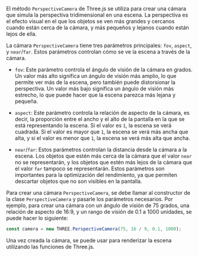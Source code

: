 El método `PerspectiveCamera` de Three.js se utiliza para crear una cámara que simula la perspectiva tridimensional en una escena. La perspectiva es el efecto visual en el que los objetos se ven más grandes y cercanos cuando están cerca de la cámara, y más pequeños y lejanos cuando están lejos de ella.

La cámara `PerspectiveCamera` tiene tres parámetros principales: `fov`, `aspect`, y `near`/`far`. Estos parámetros controlan cómo se ve la escena a través de la cámara.

- `fov`: Este parámetro controla el ángulo de visión de la cámara en grados. Un valor más alto significa un ángulo de visión más amplio, lo que permite ver más de la escena, pero también puede distorsionar la perspectiva. Un valor más bajo significa un ángulo de visión más estrecho, lo que puede hacer que la escena parezca más lejana y pequeña.

- `aspect`: Este parámetro controla la relación de aspecto de la cámara, es decir, la proporción entre el ancho y el alto de la pantalla en la que se está representando la escena. Si el valor es `1`, la escena se verá cuadrada. Si el valor es mayor que `1`, la escena se verá más ancha que alta, y si el valor es menor que `1`, la escena se verá más alta que ancha.

- `near`/`far`: Estos parámetros controlan la distancia desde la cámara a la escena. Los objetos que estén más cerca de la cámara que el valor `near` no se representarán, y los objetos que estén más lejos de la cámara que el valor `far` tampoco se representarán. Estos parámetros son importantes para la optimización del rendimiento, ya que permiten descartar objetos que no son visibles en la pantalla.

Para crear una cámara `PerspectiveCamera`, se debe llamar al constructor de la clase `PerspectiveCamera` y pasarle los parámetros necesarios. Por ejemplo, para crear una cámara con un ángulo de visión de 75 grados, una relación de aspecto de 16:9, y un rango de visión de 0.1 a 1000 unidades, se puede hacer lo siguiente:

```js
const camera = new THREE.PerspectiveCamera(75, 16 / 9, 0.1, 1000);
```

Una vez creada la cámara, se puede usar para renderizar la escena utilizando las funciones de Three.js.